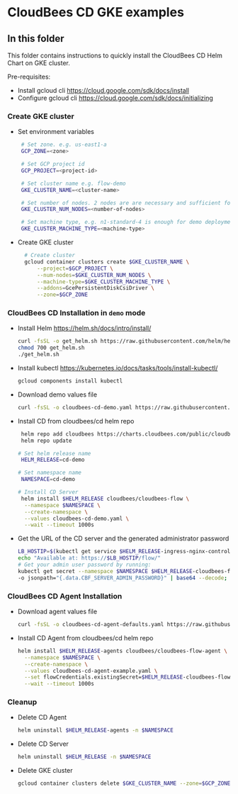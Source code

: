 # CloudBees CD GKE examples

## In this folder

This folder contains instructions to quickly install the CloudBees CD Helm Chart on GKE cluster.

Pre-requisites:

- Install gcloud cli https://cloud.google.com/sdk/docs/install
- Configure gcloud cli https://cloud.google.com/sdk/docs/initializing

### Create GKE cluster
- Set environment variables
     ```bash
      # Set zone. e.g. us-east1-a
      GCP_ZONE=<zone>
  
      # Set GCP project id
      GCP_PROJECT=<project-id>

      # Set cluster name e.g. flow-demo
      GKE_CLUSTER_NAME=<cluster-name>

      # Set number of nodes. 2 nodes are are necessary and sufficient for CD/RO installation
      GKE_CLUSTER_NUM_NODES=<number-of-nodes>

      # Set machine type, e.g. n1-standard-4 is enough for demo deployment
      GKE_CLUSTER_MACHINE_TYPE=<machine-type>
  ```
- Create GKE cluster
    ```bash
      # Create cluster
      gcloud container clusters create $GKE_CLUSTER_NAME \
          --project=$GCP_PROJECT \
          --num-nodes=$GKE_CLUSTER_NUM_NODES \
          --machine-type=$GKE_CLUSTER_MACHINE_TYPE \
          --addons=GcePersistentDiskCsiDriver \
          --zone=$GCP_ZONE
  ```
### CloudBees CD Installation in `demo` mode

- Install Helm https://helm.sh/docs/intro/install/
    ```bash
    curl -fsSL -o get_helm.sh https://raw.githubusercontent.com/helm/helm/main/scripts/get-helm-3
    chmod 700 get_helm.sh
    ./get_helm.sh
  ```
- Install kubectl https://kubernetes.io/docs/tasks/tools/install-kubectl/
    ```bash
    gcloud components install kubectl
  ```
- Download demo values file
    ```bash
    curl -fsSL -o cloudbees-cd-demo.yaml https://raw.githubusercontent.com/cloudbees/cloudbees-examples/master/cloudbees-cd/kubernetes/cloudbees-cd-demo.yaml
  ```
- Install CD from cloudbees/cd helm repo
    ```bash
     helm repo add cloudbees https://charts.cloudbees.com/public/cloudbees
     helm repo update
  
    # Set helm release name
     HELM_RELEASE=cd-demo
  
    # Set namespace name
     NAMESPACE=cd-demo
  
    # Install CD Server
     helm install $HELM_RELEASE cloudbees/cloudbees-flow \
      --namespace $NAMESPACE \
      --create-namespace \
      --values cloudbees-cd-demo.yaml \
      --wait --timeout 1000s
  ```
- Get the URL of the CD server and the generated administrator password
    ```bash
  LB_HOSTIP=$(kubectl get service $HELM_RELEASE-ingress-nginx-controller -n $NAMESPACE -o jsonpath="{.status.loadBalancer.ingress[0].ip}")
  echo "Available at: https://$LB_HOSTIP/flow/"
  # Get your admin user password by running:
  kubectl get secret --namespace $NAMESPACE $HELM_RELEASE-cloudbees-flow-credentials \
    -o jsonpath="{.data.CBF_SERVER_ADMIN_PASSWORD}" | base64 --decode; echo
  ```
### CloudBees CD Agent Installation
- Download agent values file
    ```bash
    curl -fsSL -o cloudbees-cd-agent-defaults.yaml https://raw.githubusercontent.com/cloudbees/cloudbees-examples/master/cloudbees-cd/kubernetes/cloudbees-cd-agent-example.yaml
  ```
- Install CD Agent from cloudbees/cd helm repo
    ```bash
    helm install $HELM_RELEASE-agents cloudbees/cloudbees-flow-agent \
      --namespace $NAMESPACE \
      --create-namespace \
      --values cloudbees-cd-agent-example.yaml \
      --set flowCredentials.existingSecret=$HELM_RELEASE-cloudbees-flow-credentials \
      --wait --timeout 1000s
  ```
### Cleanup
- Delete CD Agent
    ```bash
    helm uninstall $HELM_RELEASE-agents -n $NAMESPACE
  ```
- Delete CD Server
    ```bash
    helm uninstall $HELM_RELEASE -n $NAMESPACE
  ```
- Delete GKE cluster
   ```bash
   gcloud container clusters delete $GKE_CLUSTER_NAME --zone=$GCP_ZONE
  ```